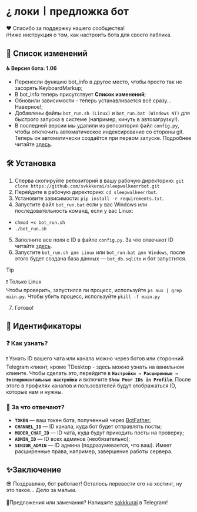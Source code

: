# ¿ локи〡предложка бот

❤ Спасибо за поддержку нашего сообщества!</br>ℹ️Ниже инструкция о том, как настроить бота для своего паблика.

## 🎯 Список изменений
**♿ Версия бота: 1.06**
- Перенесли функцию bot_info в другое место, чтобы просто так не засорять KeyboardMarkup;
- В bot_info теперь присутствует **Список изменений**;
- Обновили зависимости - теперь устанавливается всё сразу... Наверное!;
- Добавлены файлы `bot_run.sh (Linux)` и `bot_run.bat (Windows NT)` для быстрого запуска в системе (например, кинуть в автозагрузку!).
- В последней версии мы удалили из репозитория файл `config.py`, чтобы отключить автоматическое индексирование со стороны git. Теперь он автоматически создаётся при первом запуске. Подробнее читайте [здесь](#-установка).

## 🛠 Установка
1. Сперва скопируйте репозиторий в вашу рабочую директорию: 
```git clone https://github.com/svkkkurai/sleepwalkeerrbot.git```
2. Перейдите в рабочую директорию:
```cd sleepwalkeerrbot```.
3. Установите зависимости: ```pip install -r requirements.txt```.
4. Запустите файл `bot_run.bat` если у вас Windows или последовательность команд, если у вас Linux:
- ```chmod +x bot_run.sh```
- ```./bot_run.sh```</br>
5. Заполните все поля с ID в файле `config.py`. За что отвечают ID читайте [здесь](#-за-что-отвечают).
6. Запустите `bot_run.sh для Linux` или `bot_run.bat для Windows`, после этого будет создана база данных —  `bot_db.sqlite` и бот запустится.</br>
> [!TIP]
> ❗ Только Linux</br>Чтобы проверить, запустился ли процесс, используйте ```ps aux | grep main.py```. Чтобы убить процесс, используйте ```pkill -f main.py```
7. Готово! 

## 👤 Идентификаторы
### ❓ Как узнать?
❗ Узнать ID вашего чата или канала можно через ботов или сторонний Telegram клиент, кроме TDesktop - здесь можно узнать на ванильном клиенте. Чтобы сделать это, перейдите в **`Настройки → Расширенные → Экспериментальные настройки`** и включите **`Show Peer IDs in Profile`**. После этого в профилях каналов и пользователей будут отображаться ID, которые нам и нужны.

### 💢 За что отвечают?
+ **`TOKEN`** — ваш токен бота, полученный через [BotFather](https://t.me/BotFather);
+ **`CHANNEL_ID`** — ID канала, куда бот будет отправлять посты;
+ **`MODER_CHAT_ID`** — ID чата, куда будут приходить посты на проверку;
+ **`ADMIN_ID`** — ID всех админов (необязательно);
+ **`SENIOR_ADMIN`** — ID админа (подразумевается, что ваш). Имеет расширенные права, например, завершение работы сервера.

## ✨Заключение
😎 Поздравляю, бот работает! Осталось перевести его на хостинг, ну это такое... Дело за малым.</br></br>💢Предложения или замечания? Напишите [sakkkurai](https://t.me/lksakurai) в Telegram!